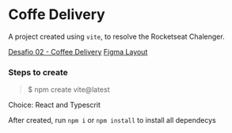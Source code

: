 # Coffe Delivery

A project created using `vite`, to resolve the Rocketseat Chalenger.

[Desafio 02 - Coffee Delivery](https://efficient-sloth-d85.notion.site/Desafio-02-Coffee-Delivery-30e42a21fdb44b09a85244fc2c3dbdf9#d2d70ac72bc84764b36523fd884ddb41)
[Figma Layout](<https://www.figma.com/file/Wmf8fcWI31PSw0oN1lsM3N/Coffee-Delivery-(Copy)?node-id=2%3A1550&t=Ns40qU72RsKtsy2y-0>)

### Steps to create

> $ npm create vite@latest

Choice: React and Typescrit

After created, run `npm i` or `npm install` to install all dependecys
